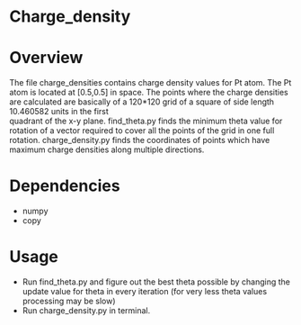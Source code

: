 # Charge_density

 Overview
 ============
 The file charge_densities contains charge density values for Pt atom. 
 The Pt atom is located at [0.5,0.5] in space.
 The points where the charge densities are calculated are basically of a 120*120 grid of a square of side length 10.460582 units in the first   
 quadrant of the x-y plane.
 find_theta.py finds the minimum theta value for rotation of a vector required to cover all the points of the grid in one full rotation.
 charge_density.py finds the coordinates of points which have maximum charge densities along multiple directions.

 Dependencies
 ============
 * numpy
 * copy

 Usage 
 ============
 * Run find_theta.py and figure out the best theta possible by changing the update value for theta in every iteration (for very less theta 
   values processing may be slow)
 * Run charge_density.py in terminal.

 
